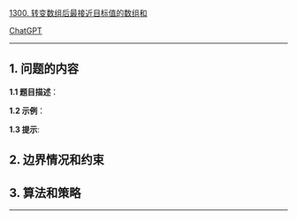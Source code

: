 [1300. 转变数组后最接近目标值的数组和](https://leetcode.cn/problems/sum-of-mutated-array-closest-to-target)

[ChatGPT](chat.openai.com)

---

## 1. 问题的内容
**1.1 题目描述**：

**1.2 示例**：

**1.3 提示**:

## 2. 边界情况和约束


## 3. 算法和策略

---

